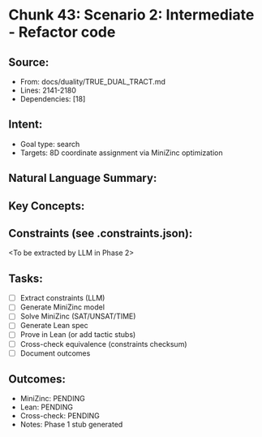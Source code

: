 # Chunk 43: Scenario 2: Intermediate - Refactor code

## Source:
- From: docs/duality/TRUE_DUAL_TRACT.md
- Lines: 2141-2180
- Dependencies: [18]

## Intent:
- Goal type: search
- Targets: 8D coordinate assignment via MiniZinc optimization

## Natural Language Summary:
<To be filled during extraction phase>

## Key Concepts:
<To be identified from source during extraction>

## Constraints (see .constraints.json):
<To be extracted by LLM in Phase 2>

## Tasks:
- [ ] Extract constraints (LLM)
- [ ] Generate MiniZinc model
- [ ] Solve MiniZinc (SAT/UNSAT/TIME)
- [ ] Generate Lean spec
- [ ] Prove in Lean (or add tactic stubs)
- [ ] Cross-check equivalence (constraints checksum)
- [ ] Document outcomes

## Outcomes:
- MiniZinc: PENDING
- Lean: PENDING
- Cross-check: PENDING
- Notes: Phase 1 stub generated
